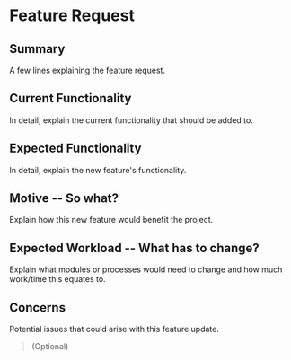 # Feature Request

## Summary

A few lines explaining the feature request.

## Current Functionality

In detail, explain the current functionality that should be added to.

## Expected Functionality

In detail, explain the new feature's functionality.

## Motive -- So what?

Explain how this new feature would benefit the project.

## Expected Workload -- What has to change?

Explain what modules or processes would need to change and how much work/time this equates to.

## Concerns

Potential issues that could arise with this feature update.

> (Optional)
